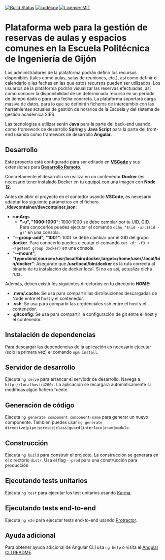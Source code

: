 [![Build Status](https://travis-ci.org/rubensa/reservas-client.svg)](https://travis-ci.org/rubensa/reservas-client)
[![codecov](https://codecov.io/gh/rubensa/reservas-client/branch/master/graph/badge.svg)](https://codecov.io/gh/rubensa/reservas-client)
[![License: MIT](https://img.shields.io/badge/License-MIT-yellow.svg)](https://opensource.org/licenses/MIT)

# Plataforma web para la gestión de reservas de aulas y espacios comunes en la Escuela Politécnica de Ingeniería de Gijón

Los administradores de la plataforma podrán definir los recursos disponibles (tales como aulas, salas de reuniones, etc.), así como definir el calendario o las fechas en las que estos recursos pueden ser utilizados. Los usuarios de la plataforma podrán visualizar las reservas efectuadas, así como conocer la disponibilidad de un determinado recurso en un período de tiempo dado o para una fecha concreta. La plataforma soportará carga masiva de datos, para lo que se definirán ficheros de intercambio con las herramientas actuales de gestión de horarios de la Escuela y del sistema de gestión académica SIES.

Las tecnologías a utilizar serán **Java** para la parte del back-end usando como framework de desarrollo **Spring** y **Java Script** para la parte del front-end usando como framework de desarrollo **Angular**.

## Desarrollo

Este proyecto está configurado para ser editado en **[VSCode](https://code.visualstudio.com/)** y sus extensiones para **[Desarrollo Remoto](https://code.visualstudio.com/docs/remote/remote-overview)**.

Concretamente el desarrollo se realiza en un contenedor **Docker** (es necesario tener instalado Docker en tu equipo) con una imagen con **Node 12**.

Antes de abrir el proyecto en el contedor usando **VSCode**, es necesario adaptar los siguiente parámetros en el fichero **./devcontainer/devcontainer.json**:
*  **runArgs**
    *  **"-u", "1000:1000"**: 1000:1000 se debe cambiar por tu UID, GID.  Para conocerlos puedes ejecutar el comando `echo "$(id -u):$(id -g)"` en una consola.
*   **"--group-add", "1001"**: 1001 se debe cambiar por el GID del grupo **docker**.  Para conocerlo puedes ejecutar el comando `cut -d: -f3 < <(getent group docker)` en una consola.
*   **"--mount", "type=bind,source=/usr/local/bin/docker,target=/home/user/.local/bin/docker"**: Asegúrate que **/usr/local/bin/docker** es la ruta correcta al binario de tu instalación de docker local.  Si no es así, actualíza dicha ruta.

Además, deben existir los siguientes directorios en tu directorio **HOME**:
*  **.nvm/.cache**: Se usa para compartir las distribuciones descargadas de Node entre el host y el contenedor.
*  **.ssh**: Se usa para compartir las credenciales ssh entre el host y el contenedor.
*  **.gitconfig**: Se usa para compartir la configuración de git entre el host y el contenedor.

## Instalación de dependencias

Para descargar las dependencias de la aplicación es necesario ejecutar (solo la primera vez) el comando `npm install`.

## Servidor de desarrollo

Ejecuta `ng serve` para arrancar el serviodr de desarrollo. Navega a `http://localhost:4200/`. La aplicación se recargará automáticamente si modificas algún fichero fuente.

## Generación de código

Ejecuta `ng generate component component-name` para generar un nuevo componente. También puedes usar `ng generate directive|pipe|service|class|guard|interface|enum|module`.

## Construcción

Ejecuta `ng build` para construir el projecto. La construcción se generará en el directorio `dist/`. Usa el flag `--prod` para una construcción para producción.

## Ejecutando tests unitarios

Ejecuta `ng test` para ejecutar los test unitarios usando [Karma](https://karma-runner.github.io).

## Ejecutando tests end-to-end

Ejecuta `ng e2e` para ejecutar tests end-to-end usando [Protractor](http://www.protractortest.org/).

## Ayuda adicional

Para obtener ayuda adicional de Angular CLI usa `ng help` o visita el [Angular CLI README](https://github.com/angular/angular-cli/blob/master/README.md).
